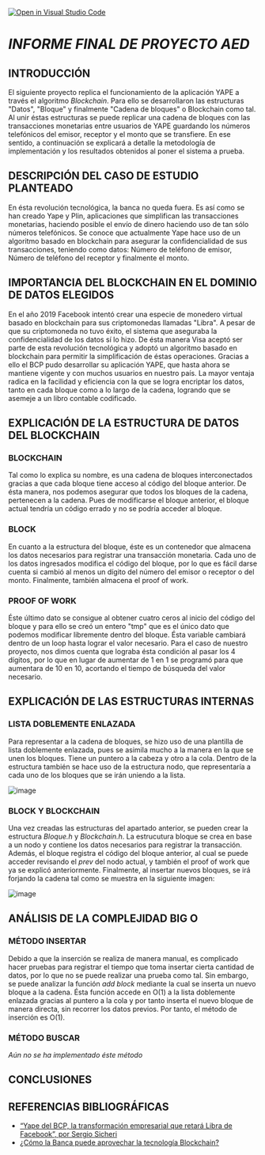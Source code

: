 [![Open in Visual Studio Code](https://classroom.github.com/assets/open-in-vscode-c66648af7eb3fe8bc4f294546bfd86ef473780cde1dea487d3c4ff354943c9ae.svg)](https://classroom.github.com/online_ide?assignment_repo_id=8699321&assignment_repo_type=AssignmentRepo)


# *INFORME FINAL DE PROYECTO AED*

## INTRODUCCIÓN
El siguiente proyecto replica el funcionamiento de la aplicación YAPE a través el algoritmo *Blockchain*. Para ello se desarrollaron las estructuras "Datos", "Bloque" y finalmente "Cadena de bloques" o Blockchain como tal. Al unir éstas estructuras se puede replicar una cadena de bloques con las transacciones monetarias entre usuarios de YAPE guardando los números telefónicos del emisor, receptor y el monto que se transfiere. En ese sentido, a continuación se explicará a detalle la metodología de implementación y los resultados obtenidos al poner el sistema a prueba.

## DESCRIPCIÓN DEL CASO DE ESTUDIO PLANTEADO
En ésta revolución tecnológica, la banca no queda fuera. Es así como se han creado Yape y Plin, aplicaciones que simplifican las transacciones monetarias, haciendo posible el envío de dinero haciendo uso de tan sólo números telefónicos. Se conoce que actualmente Yape hace uso de un algoritmo basado en blockchain para asegurar la confidencialidad de sus transacciones, teniendo como datos: Número de teléfono de emisor, Número de teléfono del receptor y finalmente el monto.

## IMPORTANCIA DEL BLOCKCHAIN EN EL DOMINIO DE DATOS ELEGIDOS
En el año 2019 Facebook intentó crear una especie de monedero virtual basado en blockchain para sus criptomonedas llamadas "Libra". A pesar de que su criptomoneda no tuvo éxito, el sistema que aseguraba la confidencialidad de los datos sí lo hizo. De ésta manera Visa aceptó ser parte de esta revolución tecnológica y adoptó un algoritmo basado en blockchain para permitir la simplificación de éstas operaciones. Gracias a ello el BCP pudo desarrollar su aplicación YAPE, que hasta ahora se mantiene vigente y con muchos usuarios en nuestro país.
La mayor ventaja radica en la facilidad y eficiencia con la que se logra encriptar los datos, tanto en cada bloque como a lo largo de la cadena, logrando que se asemeje a un libro contable codificado. 

## EXPLICACIÓN DE LA ESTRUCTURA DE DATOS DEL BLOCKCHAIN

### BLOCKCHAIN
Tal como lo explica su nombre, es una cadena de bloques interconectados gracias a que cada bloque tiene acceso al código del bloque anterior. De ésta manera, nos podemos asegurar que todos los bloques de la cadena, pertenecen a la cadena. Pues de modificarse el bloque anterior, el bloque actual tendría un código errado y no se podría acceder al bloque.

### BLOCK
En cuanto a la estructura del bloque, éste es un contenedor que almacena los datos necesarios para registrar una transacción monetaria. Cada uno de los datos ingresados modifica el código del bloque, por lo que es fácil darse cuenta si cambió al menos un dígito del número del emisor o receptor o del monto. Finalmente, también almacena el proof of work. 

### PROOF OF WORK
Éste último dato se consigue al obtener cuatro ceros al inicio del código del bloque y para ello se creó un entero "tmp" que es el único dato que podemos modificar libremente dentro del bloque. Ésta variable cambiará dentro de un loop hasta lograr el valor necesario. Para el caso de nuestro proyecto, nos dimos cuenta que lograba ésta condición al pasar los 4 dígitos, por lo que en lugar de aumentar de 1 en 1 se programó para que aumentara de 10 en 10, acortando el tiempo de búsqueda del valor necesario.

## EXPLICACIÓN DE LAS ESTRUCTURAS INTERNAS

### LISTA DOBLEMENTE ENLAZADA
Para representar a la cadena de bloques, se hizo uso de una plantilla de lista doblemente enlazada, pues se asimila mucho a la manera en la que se unen los bloques. Tiene un puntero a la cabeza y otro a la cola. Dentro de la estructura también se hace uso de la estructura nodo, que representaría a cada uno de los bloques que se irán uniendo a la lista.

![image](https://user-images.githubusercontent.com/40670048/196302472-4394cef1-0c67-4635-972c-98b97b1322c8.png)

### BLOCK Y BLOCKCHAIN
Una vez creadas las estructuras del apartado anterior, se pueden crear la estructura *Bloque.h* y *Blockchain.h*. La estrucutura bloque se crea en base a un nodo y contiene los datos necesarios para registrar la transacción. Además, el bloque registra el código del bloque anterior, al cual se puede acceder revisando el *prev* del nodo actual, y también el proof of work que ya se explicó anteriormente. Finalmente, al insertar nuevos bloques, se irá forjando la cadena tal como se muestra en la siguiente imagen:

![image](https://user-images.githubusercontent.com/40670048/196302842-6f1d1241-9164-4322-b071-beee7e1eb522.png)



## ANÁLISIS DE LA COMPLEJIDAD BIG O

### MÉTODO INSERTAR
Debido a que la inserción se realiza de manera manual, es complicado hacer pruebas para registrar el tiempo que toma insertar cierta cantidad de datos, por lo que no se puede realizar una prueba como tal. Sin embargo, se puede analizar la función *add block* mediante la cual se inserta un nuevo bloque a la cadena. Ésta función accede en O(1) a la lista doblemente enlazada gracias al puntero a la cola y por tanto inserta el nuevo bloque de manera directa, sin recorrer los datos previos. Por tanto, el método de inserción es O(1).

### MÉTODO BUSCAR
*Aún no se ha implementado éste método*

## CONCLUSIONES

## REFERENCIAS BIBLIOGRÁFICAS
* [“Yape del BCP, la transformación empresarial que retará Libra de Facebook”, por Sergio Sicheri](https://elcomercio.pe/tecnologia/bcp-app-yape-transformacion-empresarial-retara-libra-facebook-sergio-sicheri-nnda-noticia-650359-noticia/?ref=ecr)
* [¿Cómo la Banca puede aprovechar la tecnología Blockchain?](https://www.fisagrp.com/blogs/la-banca-aprovecha-la-tecnologia-blockchain.html)


